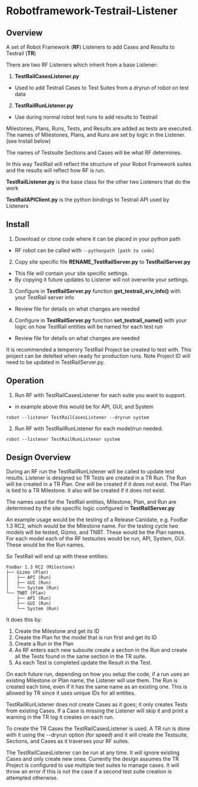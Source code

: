 # Robotframework-Testrail-Listener
## Overview

A set of Robot Framework (**RF**) Listeners to add Cases and Results to Testrail (**TR**)

There are two RF Listeners which inherit from a base Listener:

1. **TestRailCasesListener.py**
  * Used to add Testrail Cases to Test Suites from a dryrun of robot on test data
2. **TestRailRunListener.py**
  * Use during normal robot test runs to add results to Testrail 

Milestones, Plans, Runs, Tests, and Results are added as tests are executed. The names 
of Milestones, Plans, and Runs are set by logic in the Listener. (see Install below)

The names of Testsuite Sections and Cases will be what RF determines.  

In this way TestRail will reflect the structure of your Robot Framework suites and the 
results will reflect how RF is run.

**TestRailListener.py** is the base class for the other two Listeners that do the work

**TestRailAPIClient.py** is the python bindings to Testrail API used by Listeners

## Install

1. Download or clone code where it can be placed in your python path
  * RF robot can be called with `--pythonpath [path to code]`
2. Copy site specific file **RENAME_TestRailServer.py** to **TestRailServer.py**
  * This file will contain your site specific settings.
  * By copying it future updates to Listener will not overwrite your settings.
3. Configure in **TestRailServer.py** function **get_testrail_srv_info()** with your TestRail server info
  * Review file for details on what changes are needed
4. Configure in **TestRailServer.py** function **set_testrail_name()** with your logic on how TestRail entities will be named for each test run
  * Review file for details on what changes are needed

It is recommended a temperory TestRail Project be created to test with.  This project can be delelted when ready
for production runs.  Note Project ID will need to be updated in TestRailServer.py.

## Operation

1. Run RF with TestRailCasesListener for each suite you want to support.
  * in example above this would be for API, GUI, and System

  `robot --listener TestRailCasesListener --dryrun system`

2. Run RF with TestRailRunListener for each model/run needed.

  `robot --listener TestRailRunListener system`

## Design Overview

During an RF run the TestRailRunListener will be called to update test results. Listener is designed so
TR Tests are created in a TR Run.  The Run will be created in a TR Plan.  One will be created if it does not exist.
The Plan is tied to a TR Milestone.  It also will be created if it does not exist.

The names used for the TestRail entities, Milestone, Plan, and Run are determined by the site specific logic 
configured in **TestRailServer.py**

An example usage would be the testing of a Release Canidate, e.g. FooBar 1.3 RC2, which would be the Milestone name.
For the testing cycle two models will be tested, Gizmo, and TNBT.  These would be the Plan names.  For each model 
each of the RF testsuites would be run, API, System, GUI.  These would be the Run names.

So TestRail will end up with these entities:

```
FooBar 1.3 RC2 (Milestone)
├── Gizmo (Plan)
│   ├── API (Run)
│   ├── GUI (Run)
│   └── System (Run)
└── TNBT (Plan)
    ├── API (Run)
    ├── GUI (Run)
    └── System (Run)
```

It does this by:

1. Create the Milestone and get its ID
2. Create the Plan for the model that is run first and get its ID
3. Create a Run in the Plan
4. As RF enters each new subsuite create a section in the Run and create all the Tests found
in the same section in the TR suite.
5. As each Test is completed update the Result in the Test.

On each future run, depending on how you setup the code, if a run uses an existing Milestone or Plan name, 
the Listener will use them.  The Run is created each time, even if it has the same name as an existing one.
This is allowed by TR since it uses unique IDs for all entities.

TestRailRunListener does not create Cases as it goes; it only creates Tests from existing Cases. If a Case is
missing the Listener will skip it and print a warning in the TR log it creates on each run.

To create the TR Cases the TestRailCasesListener is used.  A TR run is done with it using the 
--dryrun option (for speed) and it will create the Testsuite, Sections, and Cases as it traverses 
your RF suites.

The TestRailCasesListener can be run at any time.  It will ignore existing Cases and only create new ones.
Currently the design assumes the TR Project is configured to use multiple test suites to manage cases.  It will 
throw an error if this is not the case if a second test suite creation is attempted otherwise.

